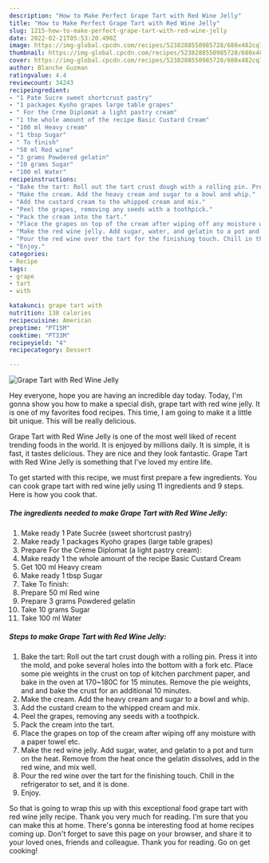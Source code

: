 ```yaml
---
description: "How to Make Perfect Grape Tart with Red Wine Jelly"
title: "How to Make Perfect Grape Tart with Red Wine Jelly"
slug: 1215-how-to-make-perfect-grape-tart-with-red-wine-jelly
date: 2022-02-21T05:53:20.490Z
image: https://img-global.cpcdn.com/recipes/5238288550985728/680x482cq70/grape-tart-with-red-wine-jelly-recipe-main-photo.jpg
thumbnail: https://img-global.cpcdn.com/recipes/5238288550985728/680x482cq70/grape-tart-with-red-wine-jelly-recipe-main-photo.jpg
cover: https://img-global.cpcdn.com/recipes/5238288550985728/680x482cq70/grape-tart-with-red-wine-jelly-recipe-main-photo.jpg
author: Blanche Guzman
ratingvalue: 4.4
reviewcount: 34243
recipeingredient:
- "1 Pate Sucre sweet shortcrust pastry"
- "1 packages Kyoho grapes large table grapes"
- " For the Crme Diplomat a light pastry cream"
- "1 the whole amount of the recipe Basic Custard Cream"
- "100 ml Heavy cream"
- "1 tbsp Sugar"
- " To finish"
- "50 ml Red wine"
- "3 grams Powdered gelatin"
- "10 grams Sugar"
- "100 ml Water"
recipeinstructions:
- "Bake the tart: Roll out the tart crust dough with a rolling pin. Press it into the mold, and poke several holes into the bottom with a fork etc. Place some pie weights in the crust on top of kitchen parchment paper, and bake in the oven at 170~180C for 15 minutes. Remove the pie weights, and and bake the crust for an additional 10 minutes."
- "Make the cream. Add the heavy cream and sugar to a bowl and whip."
- "Add the custard cream to the whipped cream and mix."
- "Peel the grapes, removing any seeds with a toothpick."
- "Pack the cream into the tart."
- "Place the grapes on top of the cream after wiping off any moisture with a paper towel etc."
- "Make the red wine jelly. Add sugar, water, and gelatin to a pot and turn on the heat. Remove from the heat once the gelatin dissolves, add in the red wine, and mix well."
- "Pour the red wine over the tart for the finishing touch. Chill in the refrigerator to set, and it is done."
- "Enjoy."
categories:
- Recipe
tags:
- grape
- tart
- with

katakunci: grape tart with 
nutrition: 138 calories
recipecuisine: American
preptime: "PT15M"
cooktime: "PT33M"
recipeyield: "4"
recipecategory: Dessert

---
```



![Grape Tart with Red Wine Jelly](https://img-global.cpcdn.com/recipes/5238288550985728/680x482cq70/grape-tart-with-red-wine-jelly-recipe-main-photo.jpg)

Hey everyone, hope you are having an incredible day today. Today, I'm gonna show you how to make a special dish, grape tart with red wine jelly. It is one of my favorites food recipes. This time, I am going to make it a little bit unique. This will be really delicious.



Grape Tart with Red Wine Jelly is one of the most well liked of recent trending foods in the world. It is enjoyed by millions daily. It is simple, it is fast, it tastes delicious. They are nice and they look fantastic. Grape Tart with Red Wine Jelly is something that I've loved my entire life.


To get started with this recipe, we must first prepare a few ingredients. You can cook grape tart with red wine jelly using 11 ingredients and 9 steps. Here is how you cook that.

<!--inarticleads1-->

##### The ingredients needed to make Grape Tart with Red Wine Jelly:

1. Make ready 1 Pate Sucrée (sweet shortcrust pastry)
1. Make ready 1 packages Kyoho grapes (large table grapes)
1. Prepare  For the Crème Diplomat (a light pastry cream):
1. Make ready 1 the whole amount of the recipe Basic Custard Cream
1. Get 100 ml Heavy cream
1. Make ready 1 tbsp Sugar
1. Take  To finish:
1. Prepare 50 ml Red wine
1. Prepare 3 grams Powdered gelatin
1. Take 10 grams Sugar
1. Take 100 ml Water




<!--inarticleads2-->

##### Steps to make Grape Tart with Red Wine Jelly:

1. Bake the tart: Roll out the tart crust dough with a rolling pin. Press it into the mold, and poke several holes into the bottom with a fork etc. Place some pie weights in the crust on top of kitchen parchment paper, and bake in the oven at 170~180C for 15 minutes. Remove the pie weights, and and bake the crust for an additional 10 minutes.
1. Make the cream. Add the heavy cream and sugar to a bowl and whip.
1. Add the custard cream to the whipped cream and mix.
1. Peel the grapes, removing any seeds with a toothpick.
1. Pack the cream into the tart.
1. Place the grapes on top of the cream after wiping off any moisture with a paper towel etc.
1. Make the red wine jelly. Add sugar, water, and gelatin to a pot and turn on the heat. Remove from the heat once the gelatin dissolves, add in the red wine, and mix well.
1. Pour the red wine over the tart for the finishing touch. Chill in the refrigerator to set, and it is done.
1. Enjoy.




So that is going to wrap this up with this exceptional food grape tart with red wine jelly recipe. Thank you very much for reading. I'm sure that you can make this at home. There's gonna be interesting food at home recipes coming up. Don't forget to save this page on your browser, and share it to your loved ones, friends and colleague. Thank you for reading. Go on get cooking!
